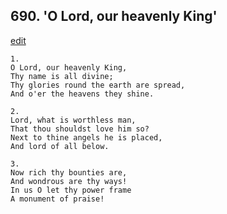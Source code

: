 
## 690.  'O Lord, our heavenly King'
[edit](https://docs.google.com/document/d/15WWw0PQ8oTPduSKsclZMXWMQdvA6YWgQ/edit?mode=html)



    1.
    O Lord, our heavenly King,
    Thy name is all divine;
    Thy glories round the earth are spread,
    And o'er the heavens they shine.

    2.
    Lord, what is worthless man,
    That thou shouldst love him so?
    Next to thine angels he is placed,
    And lord of all below.

    3.
    Now rich thy bounties are,
    And wondrous are thy ways!
    In us O let thy power frame
    A monument of praise!
